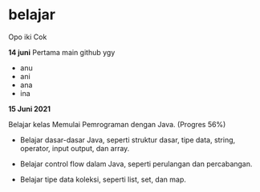 # belajar

Opo iki Cok


**14 juni**
Pertama main github ygy
* anu
* ani
* ana
* ina

__15 Juni 2021__

Belajar kelas Memulai Pemrograman dengan Java. (Progres 56%)

  * Belajar dasar-dasar Java, seperti struktur dasar, tipe data, string, operator, input output, dan array.

  * Belajar control flow dalam Java, seperti perulangan dan percabangan.

  * Belajar tipe data koleksi, seperti list, set, dan map.
